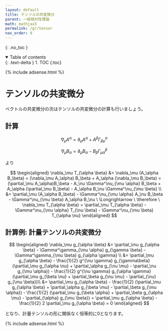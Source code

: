```yaml
---
layout: default
title: テンソルの共変微分
parent: 一般相対性理論
math: mathjax3
permalink: /gr/tensor
nav_order: 9
---
```


{: .no_toc }

<details open markdown="block">
  <summary>
    Table of contents
  </summary>
  {: .text-delta }
1. TOC
{:toc}
</details>

{% include adsense.html %}

# テンソルの共変微分

ベクトルの共変微分の次はテンソルの共変微分の計算も行いましょう。

## 計算

$$
\nabla_\mu A^\alpha = \partial_\mu A^\alpha + A^\beta \Gamma^\alpha_{\beta \mu}
$$

$$
\nabla_\mu B_\alpha = \partial_\mu B_\alpha - B_\beta \Gamma^\beta_{\mu \alpha}
$$

より

$$
\begin{aligned}
\nabla_\mu T_{\alpha \beta} 
&= \nabla_\mu (A_\alpha B_\beta) 
= (\nabla_\mu A_\alpha) B_\beta + A_\alpha (\nabla_\mu B_\beta) 
= (\partial_\mu A_\alpha)B_\beta - A_\nu \Gamma^\nu_{\mu \alpha} B_\beta + A_\alpha (\partial_\mu B_\beta) - A_\alpha B_\nu \Gamma^\nu_{\mu \beta} \\
&= \partial_\mu (A_\alpha B_\beta) - \Gamma^\nu_{\mu \alpha} A_\nu B_\beta - \Gamma^\nu_{\mu \beta} A_\alpha B_\nu \ \Longrightarrow \
\therefore \ \nabla_\mu T_{\alpha \beta} 
= \partial_\mu T_{\alpha \beta} - \Gamma^\nu_{\mu \alpha} T_{\nu \beta} - \Gamma^\nu_{\mu \beta} T_{\alpha \nu}
\end{aligned}
$$

## 計算例: 計量テンソルの共変微分

$$
\begin{aligned}
\nabla_\mu g_{\alpha \beta} 
&= \partial_\mu g_{\alpha \beta} - \Gamma^\gamma_{\mu \alpha} g_{\gamma \beta} - \Gamma^\gamma_{\mu \beta} g_{\alpha \gamma} \\
&= \partial_\mu g_{\alpha \beta} - \frac{1}{2} g^{\nu \gamma} g_{\gamma\beta} (\partial_\mu g_{\alpha \nu} + \partial_\alpha g_{\nu \mu} - \partial_\nu g_{\mu \alpha}) - \frac{1}{2} g^{\nu \gamma} g_{\alpha \gamma} (\partial_\mu g_{\beta \nu} + \partial_\beta g_{\nu \mu} - \partial_{\nu} g_{\mu \beta})\\
&= \partial_\mu g_{\alpha \beta} - \frac{1}{2} (\partial_\mu g_{\alpha \beta} + \partial_\alpha g_{\beta \mu} - \partial_\beta g_{\mu \alpha}) - \frac{1}{2} (\partial_\mu g_{\beta \alpha} + \partial_\beta g_{\alpha \mu} - \partial_{\alpha} g_{\mu \beta})
= \partial_\mu g_{\alpha \beta} - \frac{1}{2} 2 \partial_\mu g_{\alpha \beta} = 0 
\end{aligned}
$$

となり、計量テンソルの形に関係なく恒等的に0となります。

{% include adsense.html %}
